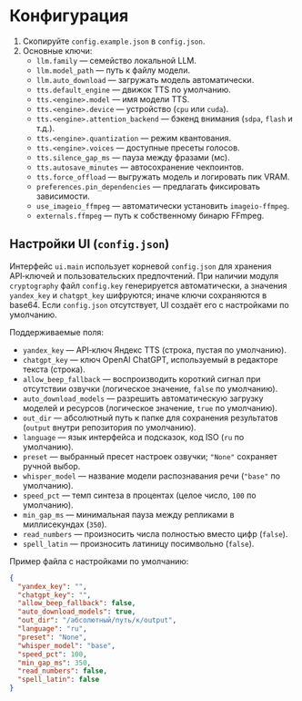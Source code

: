 # Конфигурация

1. Скопируйте `config.example.json` в `config.json`.
2. Основные ключи:
   - `llm.family` — семейство локальной LLM.
   - `llm.model_path` — путь к файлу модели.
   - `llm.auto_download` — загружать модель автоматически.
   - `tts.default_engine` — движок TTS по умолчанию.
   - `tts.<engine>.model` — имя модели TTS.
   - `tts.<engine>.device` — устройство (`cpu` или `cuda`).
   - `tts.<engine>.attention_backend` — бэкенд внимания (`sdpa`, `flash` и т.д.).
   - `tts.<engine>.quantization` — режим квантования.
   - `tts.<engine>.voices` — доступные пресеты голосов.
   - `tts.silence_gap_ms` — пауза между фразами (мс).
   - `tts.autosave_minutes` — автосохранение чекпоинтов.
   - `tts.force_offload` — выгружать модель и логировать пик VRAM.
   - `preferences.pin_dependencies` — предлагать фиксировать зависимости.
   - `use_imageio_ffmpeg` — автоматически установить `imageio-ffmpeg`.
   - `externals.ffmpeg` — путь к собственному бинарю FFmpeg.

## Настройки UI (`config.json`)

Интерфейс `ui.main` использует корневой `config.json` для хранения API‑ключей
и пользовательских предпочтений. При наличии модуля `cryptography` файл
`config.key` генерируется автоматически, а значения `yandex_key` и
`chatgpt_key` шифруются; иначе ключи сохраняются в base64. Если `config.json`
отсутствует, UI создаёт его с настройками по умолчанию.

Поддерживаемые поля:

- `yandex_key` — API‑ключ Яндекс TTS (строка, пустая по умолчанию).
- `chatgpt_key` — ключ OpenAI ChatGPT, используемый в редакторе текста (строка).
- `allow_beep_fallback` — воспроизводить короткий сигнал при отсутствии озвучки
  (логическое значение, `false` по умолчанию).
- `auto_download_models` — разрешить автоматическую загрузку моделей и ресурсов
  (логическое значение, `true` по умолчанию).
- `out_dir` — абсолютный путь к папке для сохранения результатов (`output`
  внутри репозитория по умолчанию).
- `language` — язык интерфейса и подсказок, код ISO (`ru` по умолчанию).
- `preset` — выбранный пресет настроек озвучки; `"None"` сохраняет ручной выбор.
- `whisper_model` — название модели распознавания речи (`"base"` по умолчанию).
- `speed_pct` — темп синтеза в процентах (целое число, `100` по умолчанию).
- `min_gap_ms` — минимальная пауза между репликами в миллисекундах (`350`).
- `read_numbers` — произносить числа полностью вместо цифр (`false`).
- `spell_latin` — произносить латиницу посимвольно (`false`).

Пример файла с настройками по умолчанию:

```json
{
  "yandex_key": "",
  "chatgpt_key": "",
  "allow_beep_fallback": false,
  "auto_download_models": true,
  "out_dir": "/абсолютный/путь/к/output",
  "language": "ru",
  "preset": "None",
  "whisper_model": "base",
  "speed_pct": 100,
  "min_gap_ms": 350,
  "read_numbers": false,
  "spell_latin": false
}
```

